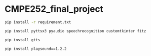 # CMPE252_final_project

```bash
pip install -r requirement.txt
```

```bash
pip install pyttsx3 pyaudio speechrecognition customtkinter fitz
```
```bash
pip install gtts
```
```bash
pip install playsound==1.2.2
```
